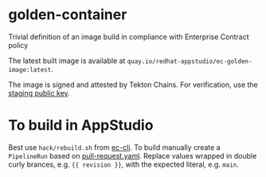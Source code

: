 # golden-container
Trivial definition of an image build in compliance with Enterprise Contract policy

The latest built image is available at `quay.io/redhat-appstudio/ec-golden-image:latest`.

The image is signed and attested by Tekton Chains. For verification, use the
[staging public key](https://raw.githubusercontent.com/redhat-appstudio/infra-deployments/main/components/pipeline-service/public/tekton-chains-signing-secret.pub).

# To build in AppStudio

Best use `hack/rebuild.sh` from [ec-cli](https://github.com/enterprise-contract/ec-cli). To build manually create a `PipelineRun` based on [pull-request.yaml](./.tekton/pull-request.yaml).
Replace values wrapped in double curly brances, e.g. `{{ revision }}`, with the expected literal, e.g. `main`.

